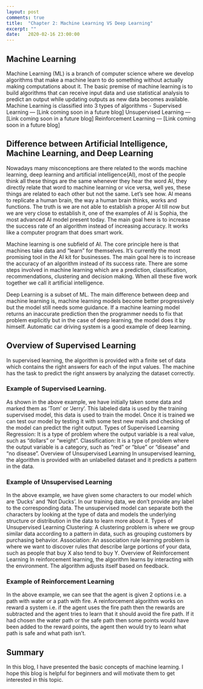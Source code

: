 ```yaml
---
layout: post
comments: true
title:  "Chapter 2: Machine Learning VS Deep Learning"
excerpt: ""
date:   2020-02-16 23:00:00
---
```


## Machine Learning

Machine Learning (ML) is a branch of computer science where we develop algorithms that make a machine learn to do something without actually making computations about it. The basic premise of machine learning is to build algorithms that can receive input data and use statistical analysis to predict an output while updating outputs as new data becomes available.
Machine Learning is classified into 3 types of algorithms -
Supervised Learning — [Link coming soon in a future blog]
Unsupervised Learning — [Link coming soon in a future blog]
Reinforcement Learning — [Link coming soon in a future blog]

## Difference between Artificial Intelligence, Machine Learning, and Deep Learning

Nowadays many misconceptions are there related to the words machine learning, deep learning and artificial intelligence(AI), most of the people think all these things are the same whenever they hear the word AI, they directly relate that word to machine learning or vice versa, well yes, these things are related to each other but not the same. Let’s see how.
AI means to replicate a human brain, the way a human brain thinks, works and functions. The truth is we are not able to establish a proper AI till now but we are very close to establish it, one of the examples of AI is Sophia, the most advanced AI model present today. The main goal here is to increase the success rate of an algorithm instead of increasing accuracy. It works like a computer program that does smart work.

Machine learning is one subfield of AI. The core principle here is that machines take data and “learn” for themselves. It’s currently the most promising tool in the AI kit for businesses. The main goal here is to increase the accuracy of an algorithm instead of its success rate.
There are some steps involved in machine learning which are a prediction, classification, recommendations, clustering and decision making. When all these five work together we call it artificial intelligence.

Deep Learning is a subset of ML. The main difference between deep and machine learning is, machine learning models become better progressively but the model still needs some guidance. If a machine learning model returns an inaccurate prediction then the programmer needs to fix that problem explicitly but in the case of deep learning, the model does it by himself. Automatic car driving system is a good example of deep learning.


## Overview of Supervised Learning
In supervised learning, the algorithm is provided with a finite set of data which contains the right answers for each of the input values. The machine has the task to predict the right answers by analyzing the dataset correctly.

### Example of Supervised Learning.
As shown in the above example, we have initially taken some data and marked them as ‘Tom’ or ‘Jerry’. This labeled data is used by the training supervised model, this data is used to train the model.
Once it is trained we can test our model by testing it with some test new mails and checking of the model can predict the right output.
Types of Supervised Learning
Regression: It is a type of problem where the output variable is a real value, such as “dollars” or “weight”.
Classification: It is a type of problem where the output variable is a category, such as “red” or “blue” or “disease” and “no disease”.
Overview of Unsupervised Learning
In unsupervised learning, the algorithm is provided with an unlabelled dataset and it predicts a pattern in the data.

### Example of Unsupervised Learning
In the above example, we have given some characters to our model which are ‘Ducks’ and ‘Not Ducks’. In our training data, we don’t provide any label to the corresponding data. The unsupervised model can separate both the characters by looking at the type of data and models the underlying structure or distribution in the data to learn more about it.
Types of Unsupervised Learning
Clustering: A clustering problem is where we group similar data according to a pattern in data, such as grouping customers by purchasing behavior.
Association: An association rule learning problem is where we want to discover rules that describe large portions of your data, such as people that buy X also tend to buy Y.
Overview of Reinforcement Learning
In reinforcement learning, the algorithm learns by interacting with the environment. The algorithm adjusts itself based on feedback.

### Example of Reinforcement Learning
In the above example, we can see that the agent is given 2 options i.e. a path with water or a path with fire. A reinforcement algorithm works on reward a system i.e. if the agent uses the fire path then the rewards are subtracted and the agent tries to learn that it should avoid the fire path. If it had chosen the water path or the safe path then some points would have been added to the reward points, the agent then would try to learn what path is safe and what path isn’t.

## Summary
In this blog, I have presented the basic concepts of machine learning. I hope this blog is helpful for beginners and will motivate them to get interested in this topic.